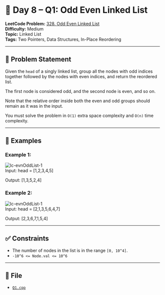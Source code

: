 # 🧩 Day 8 – Q1: Odd Even Linked List

**LeetCode Problem:** [328. Odd Even Linked List](https://leetcode.com/problems/odd-even-linked-list)  
**Difficulty:** Medium  
**Topic:** Linked List  
**Tags:** Two Pointers, Data Structures, In-Place Reordering

---

## 📄 Problem Statement

Given the `head` of a singly linked list, group all the nodes with odd indices together followed by the nodes with even indices, and return the reordered list.

The first node is considered odd, and the second node is even, and so on.

Note that the relative order inside both the even and odd groups should remain as it was in the input.

You must solve the problem in `O(1)` extra space complexity and `O(n)` time complexity.

---

## 🧠 Examples

### Example 1:

![lc-evnOddList-1](https://assets.leetcode.com/uploads/2021/03/10/oddeven-linked-list.jpg)  
Input: head = [1,2,3,4,5]

Output: [1,3,5,2,4]

### Example 2:

![lc-evnOddList-1](https://assets.leetcode.com/uploads/2021/03/10/oddeven2-linked-list.jpg)  
Input: head = [2,1,3,5,6,4,7]

Output: [2,3,6,7,1,5,4]

---

## ✅ Constraints

- The number of nodes in the list is in the range `[0, 10^4]`.
- `-10^6 <= Node.val <= 10^6`

---

## 📁 File

- [`Q1.cpp`](./Q1.cpp)
